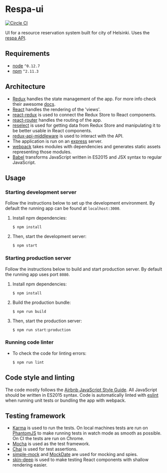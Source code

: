 Respa-ui
========

[![Circle CI](https://circleci.com/gh/fastmonkeys/respa-ui.svg?style=svg)](https://circleci.com/gh/fastmonkeys/respa-ui)

UI for a resource reservation system built for city of Helsinki. Uses the [respa API](http://api.hel.fi/respa/v1/).

Requirements
------------

- [node](http://nodejs.org/) `^0.12.7`
- [npm](https://www.npmjs.com/) `^2.11.3`

Architecture
------------

- [Redux](https://github.com/rackt/redux) handles the state management of the app. For more info check their awesome [docs](http://rackt.org/redux/index.html).
- [React](https://facebook.github.io/react/) handles the rendering of the 'views'.
- [react-redux](https://github.com/rackt/react-redux) is used to connect the Redux Store to React components.
- [react-router](https://github.com/rackt/react-router) handles the routing of the app.
- [reselect](https://github.com/rackt/reselect) is used for getting data from Redux Store and manipulating it to be better usable in React components.
- [redux-api-middleware](https://github.com/agraboso/redux-api-middleware) is used to interact with the API.
- The application is run on an [express](http://expressjs.com/) server.
- [webpack](https://webpack.github.io/) takes modules with dependencies and generates static assets representing those modules.
- [Babel](https://babeljs.io/) transforms JavaScript written in ES2015 and JSX syntax to regular JavaScript.

Usage
-----

### Starting development server

Follow the instructions below to set up the development environment.
By default the running app can be found at `localhost:3000`.

1. Install npm dependencies:

    ```
    $ npm install
    ```

2. Then, start the development server:

    ```
    $ npm start
    ```

### Starting production server

Follow the instructions below to build and start production server.
By default the running app uses port `8080`.

1. Install npm dependencies:

    ```
    $ npm install
    ```

2. Build the production bundle:

    ```
    $ npm run build
    ```

3. Then, start the production server:

    ```
    $ npm run start:production
    ```

### Running code linter

- To check the code for linting errors:

    ```
    $ npm run lint
    ```

Code style and linting
----------------------
The code mostly follows the [Airbnb JavaScript Style Guide](https://github.com/airbnb/javascript).
All JavaScript should be written in ES2015 syntax.
Code is automatically linted with [eslint](http://eslint.org/) when running unit tests or bundling the app with webpack.

Testing framework
-----------------

- [Karma](http://karma-runner.github.io/0.13/index.html) is used to run the tests. On local machines tests are run on [PhantomJS](http://phantomjs.org/) to make running tests in watch mode as smooth as possible. On CI the tests are run on Chrome. 
- [Mocha](https://mochajs.org/) is used as the test framework.
- [Chai](http://chaijs.com/) is used for test assertions.
- [simple-mock](https://github.com/jupiter/simple-mock) and [MockDate](https://github.com/boblauer/MockDate) are used for mocking and spies.
- [skin-deep](https://github.com/glenjamin/skin-deep) is used to make testing React components with shallow rendering easier.
